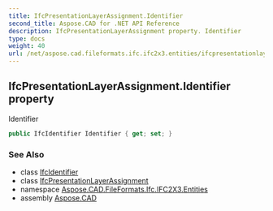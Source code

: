 ```yaml
---
title: IfcPresentationLayerAssignment.Identifier
second_title: Aspose.CAD for .NET API Reference
description: IfcPresentationLayerAssignment property. Identifier
type: docs
weight: 40
url: /net/aspose.cad.fileformats.ifc.ifc2x3.entities/ifcpresentationlayerassignment/identifier/
---
```

## IfcPresentationLayerAssignment.Identifier property

Identifier

```csharp
public IfcIdentifier Identifier { get; set; }
```

### See Also

* class [IfcIdentifier](../../../aspose.cad.fileformats.ifc.ifc2x3.types/ifcidentifier/)
* class [IfcPresentationLayerAssignment](../)
* namespace [Aspose.CAD.FileFormats.Ifc.IFC2X3.Entities](../../ifcpresentationlayerassignment/)
* assembly [Aspose.CAD](../../../)


